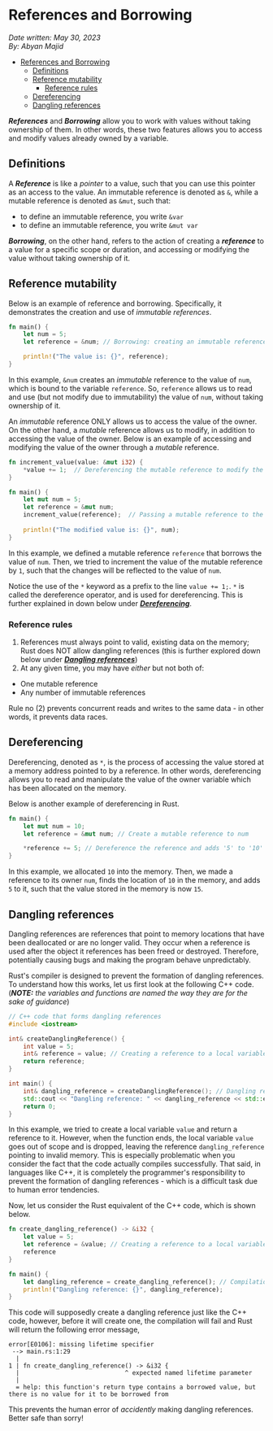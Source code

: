 # References and Borrowing

*Date written: May 30, 2023* \
*By: Abyan Majid*

- [References and Borrowing](#references-and-borrowing)
  - [Definitions](#definitions)
  - [Reference mutability](#reference-mutability)
    - [Reference rules](#reference-rules)
  - [Dereferencing](#dereferencing)
  - [Dangling references](#dangling-references)

***References*** and ***Borrowing*** allow you to work with values without taking ownership of them. In other words, these two features allows you to access and modify values already owned by a variable.

## Definitions
A ***Reference*** is like a *pointer* to a value, such that you can use this pointer as an access to the value. An immutable reference is denoted as `&`, while a mutable reference is denoted as `&mut`, such that:
- to define an immutable reference, you write `&var`
- to define an immutable reference, you write `&mut var`

***Borrowing***, on the other hand, refers to the action of creating a ***reference*** to a value for a specific scope or duration, and accessing or modifying the value without taking ownership of it.

## Reference mutability
Below is an example of reference and borrowing. Specifically, it demonstrates the creation and use of *immutable references*.
```rust
fn main() {
    let num = 5;
    let reference = &num; // Borrowing: creating an immutable reference

    println!("The value is: {}", reference);
}
```
In this example, `&num` creates an *immutable* reference to the value of `num`, which is bound to the variable `reference`. So, `reference` allows us to read and use (but not modify due to immutability) the value of `num`, without taking ownership of it.

An *immutable* reference ONLY allows us to access the value of the owner. On the other hand, a *mutable* reference allows us to modify, in addition to accessing the value of the owner. Below is an example of accessing and modifying the value of the owner through a *mutable* reference.
```rust
fn increment_value(value: &mut i32) {
    *value += 1;  // Dereferencing the mutable reference to modify the value
}

fn main() {
    let mut num = 5;
    let reference = &mut num;
    increment_value(reference);  // Passing a mutable reference to the function
    
    println!("The modified value is: {}", num);
}
```
In this example, we defined a mutable reference `reference` that borrows the value of `num`. Then, we tried to increment the value of the mutable reference by `1`, such that the changes will be reflected to the value of `num`.

Notice the use of the `*` keyword as a prefix to the line `value += 1;`. `*` is called the dereference operator, and is used for dereferencing. This is further explained in down below under [***Dereferencing***](#dereferencing).

### Reference rules
1. References must always point to valid, existing data on the memory; Rust does NOT allow dangling references (this is further explored down below under [***Dangling references***](#dangling-references))
2. At any given time, you may have *either* but not both of:
- One mutable reference
- Any number of immutable references
  
Rule no (2) prevents concurrent reads and writes to the same data - in other words, it prevents data races.

## Dereferencing
Dereferencing, denoted as `*`, is the process of accessing the value stored at a memory address pointed to by a reference. In other words, dereferencing allows you to read and manipulate the value of the owner variable which has been allocated on the memory.

Below is another example of dereferencing in Rust.
```rust
fn main() {
    let mut num = 10;
    let reference = &mut num; // Create a mutable reference to num

    *reference += 5; // Dereference the reference and adds '5' to '10'
}
```
In this example, we allocated `10` into the memory. Then, we made a reference to its owner `num`, finds the location of `10` in the memory, and adds `5` to it, such that the value stored in the memory is now `15`.

## Dangling references
Dangling references are references that point to memory locations that have been deallocated or are no longer valid. They occur when a reference is used after the object it references has been freed or destroyed. Therefore, potentially causing bugs and making the program behave unpredictably.

Rust's compiler is designed to prevent the formation of dangling references. To understand how this works, let us first look at the following C++ code. (***NOTE:** the variables and functions are named the way they are for the sake of guidance*)

```cpp
// C++ code that forms dangling references
#include <iostream>

int& createDanglingReference() {
    int value = 5;
    int& reference = value; // Creating a reference to a local variable
    return reference;
}

int main() {
    int& dangling_reference = createDanglingReference(); // Dangling reference formed
    std::cout << "Dangling reference: " << dangling_reference << std::endl;
    return 0;
}
```
In this example, we tried to create a local variable `value` and return a reference to it. However, when the function ends, the local variable `value` goes out of scope and is dropped, leaving the reference `dangling_reference` pointing to invalid memory. This is especially problematic when you consider the fact that the code actually compiles successfully. That said, in languages like C++, it is completely the programmer's responsibility to prevent the formation of dangling references - which is a difficult task due to human error tendencies.

Now, let us consider the Rust equivalent of the C++ code, which is shown below.
```rust
fn create_dangling_reference() -> &i32 {
    let value = 5;
    let reference = &value; // Creating a reference to a local variable
    reference
}

fn main() {
    let dangling_reference = create_dangling_reference(); // Compilation error occurs
    println!("Dangling reference: {}", dangling_reference);
}
```
This code will supposedly create a dangling reference just like the C++ code, however, before it will create one, the compilation will fail and Rust will return the following error message,
```
error[E0106]: missing lifetime specifier
 --> main.rs:1:29
  |
1 | fn create_dangling_reference() -> &i32 {
  |                             ^ expected named lifetime parameter
  |
  = help: this function's return type contains a borrowed value, but there is no value for it to be borrowed from

```
This prevents the human error of *accidently* making dangling references. Better safe than sorry!